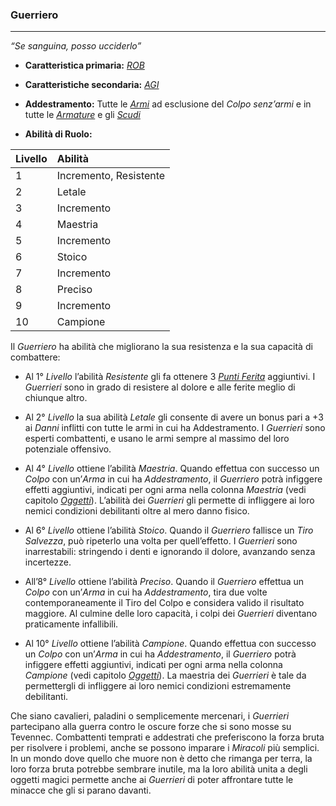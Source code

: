 ### Guerriero

---

*“Se sanguina, posso ucciderlo”*

* **Caratteristica primaria:** [*ROB*](..\caratteristiche.md)

* **Caratteristiche secondaria:** [*AGI*](..\caratteristiche.md)

* **Addestramento:** Tutte le [*Armi*](..\oggetti\equipaggiabili.md)
 ad esclusione del *Colpo senz’armi* e in tutte le [*Armature*](..\oggetti\equipaggiabili.md) e gli [*Scudi*](..\oggetti\equipaggiabili.md)

* **Abilità di Ruolo:**

| Livello | Abilità                |
| :------ | :--------------------- |
| 1       | Incremento, Resistente |
| 2       | Letale                 |
| 3       | Incremento             |
| 4       | Maestria               |
| 5       | Incremento             |
| 6       | Stoico                 |
| 7       | Incremento             |
| 8       | Preciso                |
| 9       | Incremento             |
| 10      | Campione               |

Il *Guerriero* ha abilità che migliorano la sua resistenza e la sua capacità di combattere:

* Al 1° *Livello* l’abilità *Resistente* gli fa ottenere 3 [*Punti Ferita*](..\punti-ferita.md) aggiuntivi. I *Guerrieri* sono in grado di resistere al dolore e alle ferite meglio di chiunque altro.

* Al 2° *Livello* la sua abilità *Letale* gli consente di avere un bonus pari a +3 ai *Danni* inflitti con tutte le armi in cui ha Addestramento. I *Guerrieri* sono esperti combattenti, e usano le armi sempre al massimo del loro potenziale offensivo.

* Al 4° *Livello* ottiene l’abilità *Maestria*. Quando effettua con successo un *Colpo* con un’*Arma* in cui ha *Addestramento*, il *Guerriero* potrà infiggere effetti aggiuntivi, indicati per ogni arma nella colonna *Maestria* \(vedi capitolo [*Oggetti*](..\..\oggetti.md)\). L’abilità dei *Guerrieri* gli permette di infliggere ai loro nemici condizioni debilitanti oltre al mero danno fisico.

* Al 6° *Livello* ottiene l’abilità *Stoico*. Quando il *Guerriero* fallisce un *Tiro Salvezza*, può ripeterlo una volta per quell’effetto. I *Guerrieri* sono inarrestabili: stringendo i denti e ignorando il dolore, avanzando senza incertezze.

* All’8° *Livello* ottiene l’abilità *Preciso*. Quando il *Guerriero* effettua un *Colpo* con un’*Arma* in cui ha *Addestramento*, tira due volte contemporaneamente il Tiro del Colpo e considera valido il risultato maggiore. Al culmine delle loro capacità, i colpi dei *Guerrieri* diventano praticamente infallibili.

* Al 10° *Livello* ottiene l’abilità *Campione*. Quando effettua con successo un *Colpo* con un’*Arma* in cui ha *Addestramento*, il *Guerriero* potrà infiggere effetti aggiuntivi, indicati per ogni arma nella colonna *Campione* \(vedi capitolo [*Oggetti*](..\..\oggetti.md)\). La maestria dei *Guerrieri* è tale da permettergli di infliggere ai loro nemici condizioni estremamente debilitanti.

Che siano cavalieri, paladini o semplicemente mercenari, i *Guerrieri* partecipano alla guerra contro le oscure forze che si sono mosse su Tevennec. Combattenti temprati e addestrati che preferiscono la forza bruta per risolvere i problemi, anche se possono imparare i *Miracoli* più semplici. In un mondo dove quello che muore non è detto che rimanga per terra, la loro forza bruta potrebbe sembrare inutile, ma la loro abilità unita a degli oggetti magici permette anche ai *Guerrieri* di poter affrontare tutte le minacce che gli si parano davanti.

